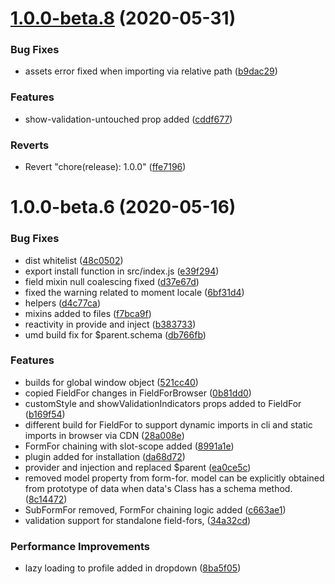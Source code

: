 # [1.0.0-beta.8](https://git.e9ine.com/sharvilak/vue-form-plugin/compare/1.0.0-beta.6...1.0.0-beta.8) (2020-05-31)


### Bug Fixes

* assets error fixed when importing via relative path ([b9dac29](https://git.e9ine.com/sharvilak/vue-form-plugin/commits/b9dac29d17f891ebd81b314627a3047eeef42b6a))


### Features

* show-validation-untouched prop added ([cddf677](https://git.e9ine.com/sharvilak/vue-form-plugin/commits/cddf6775de73a77b0e2b7ea2f332fb55074069d6))


### Reverts

* Revert "chore(release): 1.0.0" ([ffe7196](https://git.e9ine.com/sharvilak/vue-form-plugin/commits/ffe7196104a87ac957c183d270946d90ad72fca2))



# 1.0.0-beta.6 (2020-05-16)


### Bug Fixes

* dist whitelist ([48c0502](https://git.e9ine.com/sharvilak/vue-form-plugin/commits/48c050229ca76908d7ea9e3f6d708ef57d0d1f31))
* export install function in src/index.js ([e39f294](https://git.e9ine.com/sharvilak/vue-form-plugin/commits/e39f294614ef5a37a88f8b7b67b04ba1b6f8604a))
* field mixin null coalescing fixed ([d37e67d](https://git.e9ine.com/sharvilak/vue-form-plugin/commits/d37e67d71a4e0d957e3dffe85ee3decba044939f))
* fixed the warning related to moment locale ([6bf31d4](https://git.e9ine.com/sharvilak/vue-form-plugin/commits/6bf31d482533f0e02df5483344c2a2d16f4af727))
* helpers ([d4c77ca](https://git.e9ine.com/sharvilak/vue-form-plugin/commits/d4c77ca6ebe9915e479c02336a34e9dabd6a9d3a))
* mixins added to files ([f7bca9f](https://git.e9ine.com/sharvilak/vue-form-plugin/commits/f7bca9f0c6492f347cdd79bfd1463f86be3ee16e))
* reactivity in provide and inject ([b383733](https://git.e9ine.com/sharvilak/vue-form-plugin/commits/b38373301555a1383c3a3ec3fb3fb7bf24e0a36b))
* umd build fix for $parent.schema ([db766fb](https://git.e9ine.com/sharvilak/vue-form-plugin/commits/db766fbef2e5df9f55b598bd4e0ddf03196e8704))


### Features

* builds for global window object ([521cc40](https://git.e9ine.com/sharvilak/vue-form-plugin/commits/521cc400a0324f3c5cb8e127a6b4adf78b4335a7))
* copied FieldFor changes in FieldForBrowser ([0b81dd0](https://git.e9ine.com/sharvilak/vue-form-plugin/commits/0b81dd0c6b5f31c8cae767caded270fe23e28603))
* customStyle and showValidationIndicators props added to FieldFor ([b169f54](https://git.e9ine.com/sharvilak/vue-form-plugin/commits/b169f5496273dc87db67f5947849a83a1ffca5e9))
* different build for FieldFor to support dynamic imports in cli and static imports in browser via CDN ([28a008e](https://git.e9ine.com/sharvilak/vue-form-plugin/commits/28a008e6e47942ce21e5c1144e2bab66014f83f5))
* FormFor chaining with slot-scope added ([8991a1e](https://git.e9ine.com/sharvilak/vue-form-plugin/commits/8991a1ecfb9f1a86ef45e6f7f6de0d0a58808135))
* plugin added for installation ([da68d72](https://git.e9ine.com/sharvilak/vue-form-plugin/commits/da68d729ad54f1f410ce035b54c3ed37ef2517ac))
* provider and injection and replaced $parent ([ea0ce5c](https://git.e9ine.com/sharvilak/vue-form-plugin/commits/ea0ce5cdc77d24a87f4331963689eeb199167f97))
* removed model property from form-for. model can be explicitly obtained from prototype of data when data's Class has a schema method. ([8c14472](https://git.e9ine.com/sharvilak/vue-form-plugin/commits/8c144727921274a11b4001a4bc8d3893857a195e))
* SubFormFor removed, FormFor chaining logic added ([c663ae1](https://git.e9ine.com/sharvilak/vue-form-plugin/commits/c663ae1ac4c74ad1b03c4efafeefabf87a5aade2))
* validation support for standalone field-fors, ([34a32cd](https://git.e9ine.com/sharvilak/vue-form-plugin/commits/34a32cdbd2fb2a82887b7a295e98f918138d4c9c))


### Performance Improvements

* lazy loading to profile added in dropdown ([8ba5f05](https://git.e9ine.com/sharvilak/vue-form-plugin/commits/8ba5f05deebc0532c47f03dd9a253e2152645497))



